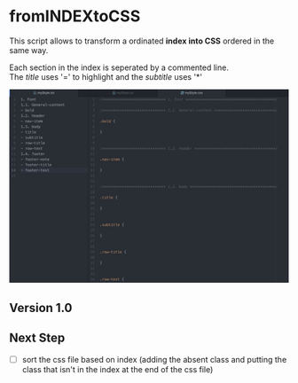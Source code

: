 # fromINDEXtoCSS
This script allows to transform a ordinated **index into CSS** ordered in the same way. 

Each section in the index is seperated by a commented line.     
The _title_ uses '=' to highlight and the _subtitle_ uses '*'
<br>

![screenshot](screenshot.png)

## Version 1.0

## Next Step
- [ ] sort the css file based on index (adding the absent class and putting the class that isn't in the index at the end of the css file)
